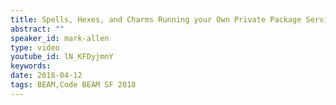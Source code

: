 ```yaml
---
title: Spells, Hexes, and Charms Running your Own Private Package Service - Code BEAM SF 2018
abstract: ""
speaker_id: mark-allen
type: video
youtube_id: lN_KFDyjmnY
keywords: 
date: 2018-04-12
tags: BEAM,Code BEAM SF 2018
---
```


